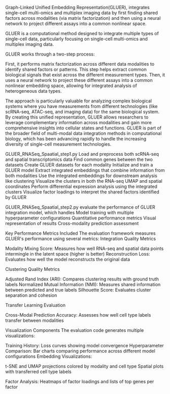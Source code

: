 Graph-Linked Unified Embedding Representation(GLUER), integrates single-cell multi-omics and multiplex imaging data by first finding shared factors across modalities (via matrix factorization) and then using a neural network to project different assays into a common nonlinear space. 

GLUER is a computational method designed to integrate multiple types of single-cell data, particularly focusing on single-cell multi-omics and multiplex imaging data.

GLUER works through a two-step process:

First, it performs matrix factorization across different data modalities to identify shared factors or patterns. This step helps extract common biological signals that exist across the different measurement types.
Then, it uses a neural network to project these different assays into a common nonlinear embedding space, allowing for integrated analysis of heterogeneous data types.

The approach is particularly valuable for analyzing complex biological systems where you have measurements from different technologies (like scRNA-seq, ATAC-seq, and imaging data) for the same biological system. By creating this unified representation, GLUER allows researchers to leverage complementary information across modalities and gain more comprehensive insights into cellular states and functions.
GLUER is part of the broader field of multi-modal data integration methods in computational biology, which has been advancing rapidly to handle the increasing diversity of single-cell measurement technologies.

GLUER_RNASeq_Spaatial_step1.py
Load and preprocess both scRNA-seq and spatial transcriptomics data
Find common genes between the two datasets
Create GLUER datasets for each modality
Initialize and train a GLUER model
Extract integrated embeddings that combine information from both modalities
Use the integrated embeddings for downstream analysis like clustering
Visualize the clusters in both the RNA-seq UMAP and spatial coordinates
Perform differential expression analysis using the integrated clusters
Visualize factor loadings to interpret the shared factors identified by GLUER

GLUER_RNASeq_Spaatial_step2.py
evaluate the performance of GLUER integration model, which handles
Model training with multiple hyperparameter configurations
Quantitative performance metrics
Visual representation of results
Cross-modality prediction assessment

Key Performance Metrics Included
The evaluation framework measures GLUER's performance using several metrics:
Integration Quality Metrics

Modality Mixing Score: Measures how well RNA-seq and spatial data points intermingle in the latent space (higher is better)
Reconstruction Loss: Evaluates how well the model reconstructs the original data

Clustering Quality Metrics

Adjusted Rand Index (ARI): Compares clustering results with ground truth labels
Normalized Mutual Information (NMI): Measures shared information between predicted and true labels
Silhouette Score: Evaluates cluster separation and cohesion

Transfer Learning Evaluation

Cross-Modal Prediction Accuracy: Assesses how well cell type labels transfer between modalities

Visualization Components
The evaluation code generates multiple visualizations:

Training History: Loss curves showing model convergence
Hyperparameter Comparison: Bar charts comparing performance across different model configurations
Embedding Visualizations:

t-SNE and UMAP projections colored by modality and cell type
Spatial plots with transferred cell type labels


Factor Analysis: Heatmaps of factor loadings and lists of top genes per factor





